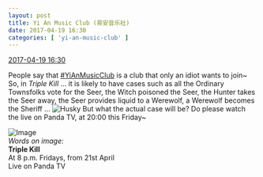 ```yaml
---
layout: post
title: Yi An Music Club (易安音乐社)
date: 2017-04-19 16:30
categories: [ 'yi-an-music-club' ]
---
```


<div class="weibo-info">
  <a href="http://weibo.com/6094546964/EFePcwSH0">2017-04-19 16:30</a>
</div>

People say that [#YiAnMusicClub](http://weibo.com/p/100808beae2e3e05b17b64f63ebedca39f19b2) is a club that only an idiot wants to join~ So, in *Triple Kill* … it is likely to have cases such as all the Ordinary Townsfolks vote for the Seer, the Witch poisoned the Seer, the Hunter takes the Seer away, the Seer provides liquid to a Werewolf, a Werewolf becomes the Sheriff … ![Husky](http://img.t.sinajs.cn/t4/appstyle/expression/ext/normal/74/moren_hashiqi_org.png) But what the actual case will be? Do please watch the live on Panda TV, at 20:00 this Friday~

<!-- more -->

![Image](http://wx3.sinaimg.cn/mw690/006Es64Aly1fer6cj1sxuj31jk2bcx6v.jpg)  
*Words on image:*  
**Triple Kill**  
At 8 p.m. Fridays, from 21st April  
Live on Panda TV
